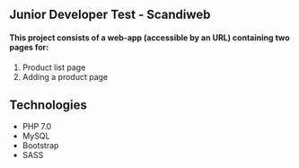 ## Junior Developer Test - Scandiweb
#### This project consists of a web-app (accessible by an URL) containing two pages for:

1. Product list page
2. Adding a product page

## Technologies
* PHP 7.0
* MySQL
* Bootstrap
* SASS
